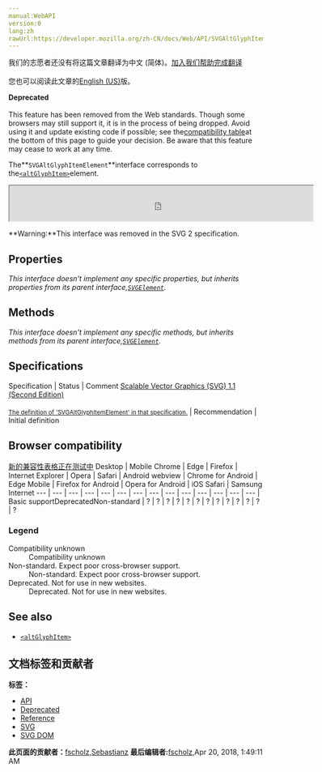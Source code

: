```yaml
---
manual:WebAPI
version:0
lang:zh
rawUrl:https://developer.mozilla.org/zh-CN/docs/Web/API/SVGAltGlyphItemElement
---
```




<bdi>我们的志愿者还没有将这篇文章翻译为<bdi>中文 (简体)</bdi>。[加入我们帮助完成翻译](%17358 "")<br></br>您也可以阅读此文章的[English (US)](%17359 "")版。</bdi>






**Deprecated**<br></br>This feature has been removed from the Web standards. Though some browsers may still support it, it is in the process of being dropped. Avoid using it and update existing code if possible; see the[compatibility table](%17360 "")at the bottom of this page to guide your decision. Be aware that this feature may cease to work at any time.





The**`SVGAltGlyphItemElement`**interface corresponds to the[`<altGlyphItem>`](%17361 "The <altGlyphItem> element provides a set of candidates for glyph substitution by the <altGlyph> element.")element.

<iframe src='https://mdn.mozillademos.org/en-US/docs/Web/API/SVGAltGlyphItemElement$samples/inheritance_diagram?revision=1375603' width='600' height='70'></iframe>

**Warning:**This interface was removed in the SVG 2 specification.



## Properties<a name="Properties"></a>


<em>This interface doesn&#39;t implement any specific properties, but inherits properties from its parent interface,[`SVGElement`](%17342 "All of the SVG DOM interfaces that correspond directly to elements in the SVG language derive from the SVGElement interface.").</em>


## Methods<a name="Methods"></a>


<em>This interface doesn&#39;t implement any specific methods, but inherits methods from its parent interface,[`SVGElement`](%17342 "All of the SVG DOM interfaces that correspond directly to elements in the SVG language derive from the SVGElement interface.").</em>


## Specifications<a name="Specifications"></a>
Specification | Status | Comment 
[Scalable Vector Graphics (SVG) 1.1 (Second Edition)<br></br><small>The definition of &#39;SVGAltGlyphItemElement&#39; in that specification.</small>](%17362 "") | Recommendation | Initial definition 


## Browser compatibility<a name="Browser_compatibility"></a>
[新的兼容性表格正在测试中<i></i>](%3360 "")
<abbr>Desktop<i></i></abbr> | <abbr>Mobile<i></i></abbr> 
<abbr>Chrome<i></i></abbr> | <abbr>Edge<i></i></abbr> | <abbr>Firefox<i></i></abbr> | <abbr>Internet Explorer<i></i></abbr> | <abbr>Opera<i></i></abbr> | <abbr>Safari<i></i></abbr> | <abbr>Android webview<i></i></abbr> | <abbr>Chrome for Android<i></i></abbr> | <abbr>Edge Mobile<i></i></abbr> | <abbr>Firefox for Android<i></i></abbr> | <abbr>Opera for Android<i></i></abbr> | <abbr>iOS Safari<i></i></abbr> | <abbr>Samsung Internet<i></i></abbr> 
 ---  |  ---  |  ---  |  ---  |  ---  |  ---  |  ---  |  ---  |  ---  |  ---  |  ---  |  ---  |  ---  |  ---  | 
Basic support<abbr>Deprecated<i></i></abbr><abbr>Non-standard<i></i></abbr> | <abbr>?</abbr> | <abbr>?</abbr> | <abbr>?</abbr> | <abbr>?</abbr> | <abbr>?</abbr> | <abbr>?</abbr> | <abbr>?</abbr> | <abbr>?</abbr> | <abbr>?</abbr> | <abbr>?</abbr> | <abbr>?</abbr> | <abbr>?</abbr> | <abbr>?</abbr> 


### Legend<a name="Legend"></a>
<dl><dt><abbr>Compatibility unknown</abbr></dt><dd>Compatibility unknown</dd><dt><abbr>Non-standard. Expect poor cross-browser support.<i></i></abbr></dt><dd>Non-standard. Expect poor cross-browser support.</dd><dt><abbr>Deprecated. Not for use in new websites.<i></i></abbr></dt><dd>Deprecated. Not for use in new websites.</dd></dl>

## See also<a name="See_also"></a>

* [`<altGlyphItem>`](%17361 "The <altGlyphItem> element provides a set of candidates for glyph substitution by the <altGlyph> element.")



## 文档标签和贡献者
**标签：**
* [API](%50 "")
* [Deprecated](%3956 "")
* [Reference](%3381 "")
* [SVG](%457 "")
* [SVG DOM](%17335 "")

**此页面的贡献者：**[fscholz](%60 ""),[Sebastianz](%4468 "")
**最后编辑者:**[fscholz](%60 ""),<time>Apr 20, 2018, 1:49:11 AM</time>



